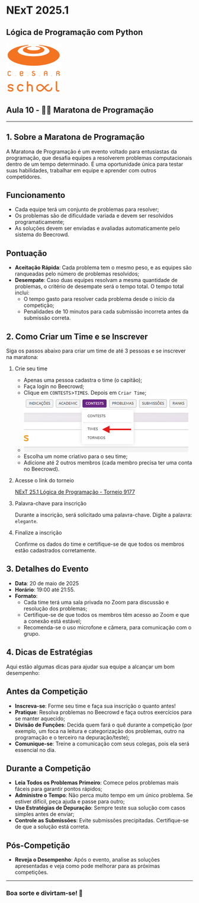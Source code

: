 # NExT 2025.1

## **Lógica de Programação** com Python

![CESAR School](/cesar_school.png)

## Aula 10 - 🏃‍➡️ Maratona de Programação

------------------

## 1. Sobre a Maratona de Programação

A Maratona de Programação é um evento voltado para entusiastas da programação, que desafia equipes a resolverem problemas computacionais dentro de um tempo determinado. É uma oportunidade única para testar suas habilidades, trabalhar em equipe e aprender com outros competidores.

## Funcionamento

- Cada equipe terá um conjunto de problemas para resolver;
- Os problemas são de dificuldade variada e devem ser resolvidos programaticamente;
- As soluções devem ser enviadas e avaliadas automaticamente pelo sistema do Beecrowd.

## Pontuação

- **Aceitação Rápida**: Cada problema tem o mesmo peso, e as equipes são ranqueadas pelo número de problemas resolvidos;
- **Desempate**: Caso duas equipes resolvam a mesma quantidade de problemas, o critério de desempate será o tempo total. O tempo total inclui:
  - O tempo gasto para resolver cada problema desde o início da competição;
  - Penalidades de 10 minutos para cada submissão incorreta antes da submissão correta.

## 2. Como Criar um Time e se Inscrever

Siga os passos abaixo para criar um time de até 3 pessoas e se inscrever na maratona:

1. Crie seu time

    - Apenas uma pessoa cadastra o time (o capitão);
    - Faça login no Beecrowd;
    - Clique em `CONTESTS`>`TIMES`. Depois em `Criar Time`;
    - ![Menu Times](teams.png)
    - Escolha um nome criativo para o seu time;
    - Adicione até 2 outros membros (cada membro precisa ter uma conta no Beecrowd).

2. Acesse o link do torneio

    [NExT 25.1 Lógica de Programação - Torneio 9177](https://judge.beecrowd.com/pt/tournaments/rank/9177)

3. Palavra-chave para inscrição

    Durante a inscrição, será solicitado uma palavra-chave. Digite a palavra:
`elegante`.

4. Finalize a inscrição

    Confirme os dados do time e certifique-se de que todos os membros estão cadastrados corretamente.

## 3. Detalhes do Evento

- **Data**: 20 de maio de 2025
- **Horário**: 19:00 até 21:55.
- **Formato**:
  - Cada time terá uma sala privada no Zoom para discussão e resolução dos problemas;
  - Certifique-se de que todos os membros têm acesso ao Zoom e que a conexão está estável;
  - Recomenda-se o uso microfone e câmera, para comunicação com o grupo.

## 4. Dicas de Estratégias

Aqui estão algumas dicas para ajudar sua equipe a alcançar um bom desempenho:

## Antes da Competição

- **Inscreva-se**: Forme seu time e faça sua inscrição o quanto antes!
- **Pratique**: Resolva problemas no Beecrowd e faça outros exercícios para se manter aquecido;
- **Divisão de Funções**: Decida quem fará o quê durante a competição (por exemplo, um foca na leitura e categorização dos problemas, outro na programação e o terceiro na depuração/teste);
- **Comunique-se**: Treine a comunicação com seus colegas, pois ela será essencial no dia.

## Durante a Competição

- **Leia Todos os Problemas Primeiro**: Comece pelos problemas mais fáceis para garantir pontos rápidos;
- **Administre o Tempo**: Não perca muito tempo em um único problema. Se estiver difícil, peça ajuda e passe para outro;
- **Use Estratégias de Depuração**: Sempre teste sua solução com casos simples antes de enviar;
- **Controle as Submissões**: Evite submissões precipitadas. Certifique-se de que a solução está correta.

## Pós-Competição

- **Reveja o Desempenho**: Após o evento, analise as soluções apresentadas e veja como pode melhorar para as próximas competições.

------------------

### Boa sorte e divirtam-se! 🚀
